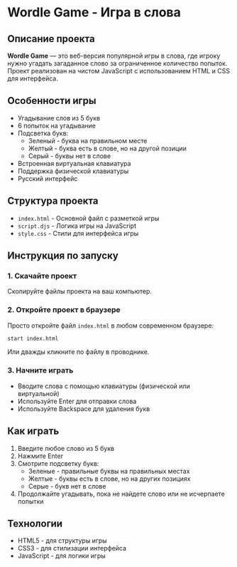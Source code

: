 # Wordle Game - Игра в слова

## Описание проекта
**Wordle Game** — это веб-версия популярной игры в слова, где игроку нужно угадать загаданное слово за ограниченное количество попыток. Проект реализован на чистом JavaScript с использованием HTML и CSS для интерфейса.

## Особенности игры
- Угадывание слов из 5 букв
- 6 попыток на угадывание
- Подсветка букв: 
  - Зеленый - буква на правильном месте
  - Желтый - буква есть в слове, но на другой позиции
  - Серый - буквы нет в слове
- Встроенная виртуальная клавиатура
- Поддержка физической клавиатуры
- Русский интерфейс

## Структура проекта
- `index.html` - Основной файл с разметкой игры
- `script.djs` - Логика игры на JavaScript
- `style.css` - Стили для интерфейса игры

## Инструкция по запуску

### 1. Скачайте проект
Скопируйте файлы проекта на ваш компьютер.

### 2. Откройте проект в браузере
Просто откройте файл `index.html` в любом современном браузере:
```sh
start index.html
```
Или дважды кликните по файлу в проводнике.

### 3. Начните играть
- Вводите слова с помощью клавиатуры (физической или виртуальной)
- Используйте Enter для отправки слова
- Используйте Backspace для удаления букв

## Как играть
1. Введите любое слово из 5 букв
2. Нажмите Enter
3. Смотрите подсветку букв:
   - Зеленые - правильные буквы на правильных местах
   - Желтые - буквы есть в слове, но на других позициях
   - Серые - букв нет в слове
4. Продолжайте угадывать, пока не найдете слово или не исчерпаете попытки

## Технологии
- HTML5 - для структуры игры
- CSS3 - для стилизации интерфейса
- JavaScript - для логики игры

